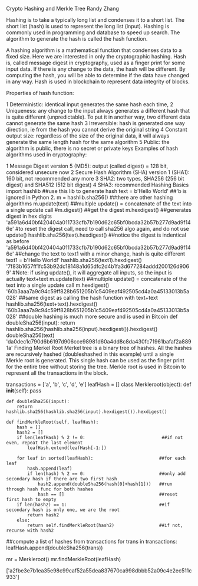 Crypto Hashing and Merkle Tree
Randy Zhang

Hashing is to take a typically long list and condenses it to a short list. The short list (hash) is used to represent the long list (input). Hashing is commonly used in programming and database to speed up search. The algorithm to generate the hash is called the hash function.

A hashing algorithm is a mathematical function that condenses data to a fixed size. Here we are interested in only the cryptographic hashing. Hash is, called message digest in cryptography, used as a finger print for some input data. If there is any change to the data, the hash will be different. By computing the hash, you will be able to determine if the data have changed in any way. Hash is used in blockchain to represent data integrity of blocks.

Properties of hash function:

1 Deterministic: identical input generates the same hash each time,
2 Uniqueness: any change to the input always generates a different hash that is quite different (unpredictable). To put it in another way, two different data cannot generate the same hash
3 Irreversible: hash is generated one way direction, ie from the hash you cannot derive the original string
4 Constant output size: regardless of the size of the original data, it will always generate the same length hash for the same algorithm
5 Public: the algorithm is public, there is no secret or private keys
Examples of hash algorithms used in cryptography:

1 Message Digest version 5 (MD5): output (called digest) = 128 bit, considered unsecure now
2 Secure Hash Algorithm (SHA) version 1 (SHA1): 160 bit, not recommended any more
3 SHA2: two types, SHA256 (256 bit digest) and SHA512 (512 bit digest)
4 SHA3: recommended
Hashing Basics
import hashlib          ##use this lib to generate hash
text = b'Hello World'                    ##'b is ignored in Python 2.
m = hashlib.sha256()                     ##there are other hashing algorithms
m.update(text)                           ##multiple update() = concatenate of the text into a single update call
#m.digest()                              ##get the digest
m.hexdigest()                            ##generates digest in hex digits
'a591a6d40bf420404a011733cfb7b190d62c65bf0bcda32b57b277d9ad9f146e'
#to reset the digest call, need to call sha256 algo again, and do not use update()
hashlib.sha256(text).hexdigest()         ##notice the digest is indentical as before
'a591a6d40bf420404a011733cfb7b190d62c65bf0bcda32b57b277d9ad9f146e'
##change the text to text1 with a minor change, hash is quite different
text1 = b'Hello World!'
hashlib.sha256(text1).hexdigest()
'7f83b1657ff1fc53b92dc18148a1d65dfc2d4b1fa3d677284addd200126d9069'
#Note: if using update(), it will aggregate all inputs, so the input is actually text+text 
m.update(text)                           ##multiple update() = concatenate of the text into a single update call
m.hexdigest()  
'60b3aaa7a9c94c59ff828b651205b1c5409eaf492505cd4a0a45133013b5a028'
##same digest as calling the hash function with text+text
hashlib.sha256(text+text).hexdigest() 
'60b3aaa7a9c94c59ff828b651205b1c5409eaf492505cd4a0a45133013b5a028'
##double hashing is much more secure and is used in Bitcoin
def doubleSha256(input):
    return hashlib.sha256(hashlib.sha256(input).hexdigest()).hexdigest() 
doubleSha256(text)
'da0dec1c790d6b6197d906cce98981d60a4dd8c8da430fc71961bafaf2a8891a'
Finding Merkel Root
Merkel tree is a binary tree of hashes. All the hashes are recursively hashed (doubleshashed in this example) until a single Merkle root is generated. This single hash can be used as the finger print for the entire tree without storing the tree. Merkle root is used in Bitcoin to represent all the transactions in the block.

transactions = ['a', 'b', 'c', 'd', 'e']
leafHash = []
class Merkleroot(object):
    def __init__(self):
        pass
    
    def doubleSha256(input):
        return hashlib.sha256(hashlib.sha256(input).hexdigest()).hexdigest() 
    
    def findMerkleRoot(self, leafHash):
        hash = []
        hash2 = []
        if len(leafHash) % 2 != 0:                             ##if not even, repeat the last element
            leafHash.extend(leafHash[-1:])
        
        for leaf in sorted(leafHash):                         ##for each leaf
            hash.append(leaf)
            if len(hash) % 2 == 0:                            ##only add secondary hash if there are two first hash
                hash2.append(doubleSha256(hash[0]+hash[1]))   ##run through hash func for both hashes
                hash == []                                    ##reset first hash to empty
        if len(hash2) == 1:                                   ##if secondary hash is only one, we are the root
            return hash2
        else:
            return self.findMerkleRoot(hash2)                 ##if not, recurse with hash2

##compute a list of hashes from transactions
for trans in transactions:
   leafHash.append(doubleSha256(trans))

mr = Merkleroot()
mr.findMerkleRoot(leafHash)

            
        
['a2fbe3e7b1ea35e98c99caf52a55dea837670ca998dbbb52a09c4e2ec511c933']
